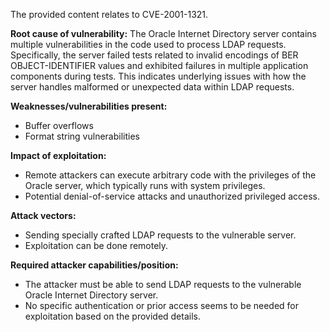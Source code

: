 The provided content relates to CVE-2001-1321.

**Root cause of vulnerability:**
The Oracle Internet Directory server contains multiple vulnerabilities in the code used to process LDAP requests. Specifically, the server failed tests related to invalid encodings of BER OBJECT-IDENTIFIER values and exhibited failures in multiple application components during tests. This indicates underlying issues with how the server handles malformed or unexpected data within LDAP requests.

**Weaknesses/vulnerabilities present:**
- Buffer overflows
- Format string vulnerabilities

**Impact of exploitation:**
- Remote attackers can execute arbitrary code with the privileges of the Oracle server, which typically runs with system privileges.
- Potential denial-of-service attacks and unauthorized privileged access.

**Attack vectors:**
- Sending specially crafted LDAP requests to the vulnerable server.
- Exploitation can be done remotely.

**Required attacker capabilities/position:**
- The attacker must be able to send LDAP requests to the vulnerable Oracle Internet Directory server.
- No specific authentication or prior access seems to be needed for exploitation based on the provided details.